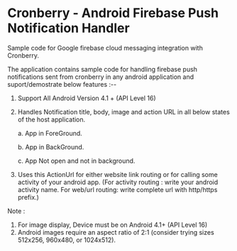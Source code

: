 # Cronberry - Android Firebase Push Notification Handler

Sample code for Google firebase cloud messaging integration with Cronberry.

The application contains sample code for handling firebase push notifications sent from cronberry in any android application and 
suport/demostrate below features :--

1. Support All Android Version 4.1 + (API Level 16)

2. Handles Notification title, body, image and action URL in all below states of the host application.
  
    a. App in ForeGround.
  
    b. App in BackGround.
  
    c. App Not open and not in background.
  
3. Uses this ActionUrl for either website link routing or for calling some activity of your android app.
  (For activity routing : write your android activity name.
  For web/url routing: write complete url with http/https prefix.)
  
Note :
1. For image display, Device must be on Android 4.1+ (API Level 16)
2. Android images require an aspect ratio of 2:1 (consider trying sizes 512x256, 960x480, or 1024x512). 




